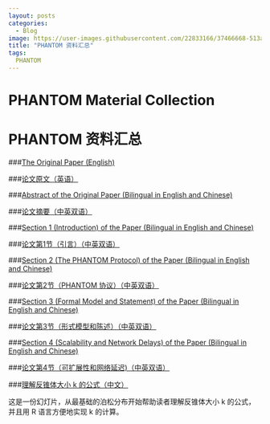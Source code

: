 ```yaml
---
layout: posts
categories:
  - Blog
image: https://user-images.githubusercontent.com/22833166/37466668-513aa8f2-2899-11e8-96be-87aa97b56fe1.jpg
title: "PHANTOM 资料汇总"
tags:
  PHANTOM
---
```


# PHANTOM Material Collection

# PHANTOM 资料汇总

###[The Original Paper (English)](https://eprint.iacr.org/2018/104.pdf)

###[论文原文（英语）](https://eprint.iacr.org/2018/104.pdf)

###[Abstract of the Original Paper (Bilingual in English and Chinese)](https://dagfans.org/paper/2018/04/05/PHANTOM-ABSTRACT.html)

###[论文摘要（中英双语）](https://dagfans.org/paper/2018/04/05/PHANTOM-ABSTRACT.html)

###[Section 1 (Introduction) of the Paper (Bilingual in English and Chinese)](https://dagfans.org/paper/2018/04/05/PHANTOM-1-INTRODUCTION.html)

###[论文第1节（引言）（中英双语）](https://dagfans.org/paper/2018/04/05/PHANTOM-1-INTRODUCTION.html)

###[Section 2 (The PHANTOM Protocol) of the Paper (Bilingual in English and Chinese)](https://dagfans.org/paper/2018/04/05/PHANTOM-2-THE-PHANTOM-PROTOCOL.html)

###[论文第2节（PHANTOM 协议）（中英双语）](https://dagfans.org/paper/2018/04/05/PHANTOM-2-THE-PHANTOM-PROTOCOL.html)

###[Section 3 (Formal Model and Statement) of the Paper (Bilingual in English and Chinese)](https://dagfans.org/paper/2018/04/05/PHANTOM-3-FORMAL-MODEL-AND-STATEMENT.html)

###[论文第3节（形式模型和陈述）（中英双语）](https://dagfans.org/paper/2018/04/05/PHANTOM-3-FORMAL-MODEL-AND-STATEMENT.html)

###[Section 4 (Scalability and Network Delays) of the Paper (Bilingual in English and Chinese)](https://dagfans.org/paper/2018/04/06/PHANTOM-4-SCALABILITY-AND-NETWORK-DELAYS.html)

###[论文第4节（可扩展性和网络延迟)（中英双语）](https://dagfans.org/paper/2018/04/06/PHANTOM-4-SCALABILITY-AND-NETWORK-DELAYS.html)

###[理解反锥体大小 k 的公式（中文）](https://github.com/DAGfans/DAGfans.github.io/blob/master/pdfs/%E7%90%86%E8%A7%A3%20PHANTOM%20%E4%B8%AD%E7%9A%84%E5%8F%8D%E6%A4%8E%E4%BD%93%E5%A4%A7%E5%B0%8F%20k.pdf)

这是一份幻灯片，从最基础的泊松分布开始帮助读者理解反锥体大小 k 的公式，并且用 R 语言方便地实现 k 的计算。
